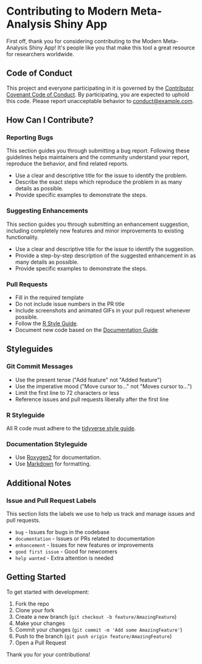 # Contributing to Modern Meta-Analysis Shiny App

First off, thank you for considering contributing to the Modern Meta-Analysis Shiny App! It's people like you that make this tool a great resource for researchers worldwide.

## Code of Conduct

This project and everyone participating in it is governed by the [Contributor Covenant Code of Conduct](CODE_OF_CONDUCT.md). By participating, you are expected to uphold this code. Please report unacceptable behavior to [conduct@example.com](mailto:conduct@example.com).

## How Can I Contribute?

### Reporting Bugs

This section guides you through submitting a bug report. Following these guidelines helps maintainers and the community understand your report, reproduce the behavior, and find related reports.

- Use a clear and descriptive title for the issue to identify the problem.
- Describe the exact steps which reproduce the problem in as many details as possible.
- Provide specific examples to demonstrate the steps.

### Suggesting Enhancements

This section guides you through submitting an enhancement suggestion, including completely new features and minor improvements to existing functionality.

- Use a clear and descriptive title for the issue to identify the suggestion.
- Provide a step-by-step description of the suggested enhancement in as many details as possible.
- Provide specific examples to demonstrate the steps.

### Pull Requests

- Fill in the required template
- Do not include issue numbers in the PR title
- Include screenshots and animated GIFs in your pull request whenever possible.
- Follow the [R Style Guide](https://style.tidyverse.org/).
- Document new code based on the [Documentation Guide](http://r-pkgs.had.co.nz/man.html)

## Styleguides

### Git Commit Messages

- Use the present tense ("Add feature" not "Added feature")
- Use the imperative mood ("Move cursor to..." not "Moves cursor to...")
- Limit the first line to 72 characters or less
- Reference issues and pull requests liberally after the first line

### R Styleguide

All R code must adhere to the [tidyverse style guide](https://style.tidyverse.org/).

### Documentation Styleguide

- Use [Roxygen2](https://cran.r-project.org/web/packages/roxygen2/vignettes/roxygen2.html) for documentation.
- Use [Markdown](https://daringfireball.net/projects/markdown/) for formatting.

## Additional Notes

### Issue and Pull Request Labels

This section lists the labels we use to help us track and manage issues and pull requests.

* `bug` - Issues for bugs in the codebase
* `documentation` - Issues or PRs related to documentation
* `enhancement` - Issues for new features or improvements
* `good first issue` - Good for newcomers
* `help wanted` - Extra attention is needed

## Getting Started

To get started with development:

1. Fork the repo
2. Clone your fork
3. Create a new branch (`git checkout -b feature/AmazingFeature`)
4. Make your changes
5. Commit your changes (`git commit -m 'Add some AmazingFeature'`)
6. Push to the branch (`git push origin feature/AmazingFeature`)
7. Open a Pull Request

Thank you for your contributions!
